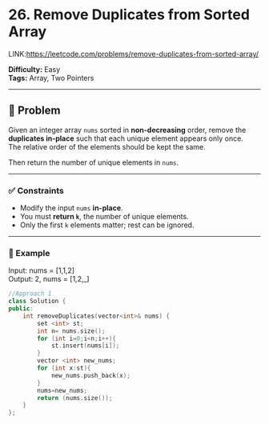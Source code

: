 # 26. Remove Duplicates from Sorted Array
LINK:https://leetcode.com/problems/remove-duplicates-from-sorted-array/

**Difficulty:** Easy  
**Tags:** Array, Two Pointers

---

## 📘 Problem

Given an integer array `nums` sorted in **non-decreasing** order, remove the **duplicates in-place** such that each unique element appears only once.  
The relative order of the elements should be kept the same.  

Then return the number of unique elements in `nums`.

---

### ✅ Constraints

- Modify the input `nums` **in-place**.
- You must **return `k`**, the number of unique elements.
- Only the first `k` elements matter; rest can be ignored.

---

### 🔹 Example
Input: nums = [1,1,2]  
Output: 2, nums = [1,2,_]

```cpp
//Approach 1
class Solution {
public:
    int removeDuplicates(vector<int>& nums) {
        set <int> st;
        int n= nums.size();
        for (int i=0;i<n;i++){
            st.insert(nums[i]);
        }
        vector <int> new_nums;
        for (int x:st){
            new_nums.push_back(x);
        }
        nums=new_nums;
        return (nums.size());
    }
};
